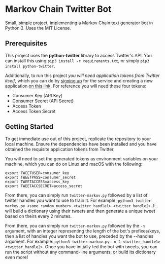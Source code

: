 # Markov Chain Twitter Bot

Small, simple project, implementing a Markov Chain text generator bot in Python 3. Uses the MIT License.

## Prerequisites

This project uses the **python-twitter** library to access Twitter's API. You can install this using `pip3 install -r requirements.txt`, or simply `pip3 install python-twitter`.

Additionally, to run this project *you will need application tokens from Twitter itself*, which you can do by [signing up](https://twitter.com/signup) for the service and creating a new application [on this link](https://apps.twitter.com/).  For reference you will need these four tokens:

- Consumer Key (API Key)
- Consumer Secret (API Secret)
- Access Token
- Access Token Secret

## Getting Started

To get immediate use out of this project, replicate the repository to your local machine. Ensure the dependencies have been installed and you have obtained the requisite application tokens from Twitter.

You will need to set the generated tokens as environment variables on your machine, which you can do on Linux and macOS with the following:

```
export TWEETUSER=consumer_key
export TWEETPASS=consumer_secret
export TWEETACCESS=access_key
export TWEETACCSECRET=access_secret
```

From there, you can simply run `twitter-markov.py` followed by a list of twitter handles you want to use to train it. For example: `python3 twitter-markov.py <some_random_number> <twitter_handle1> <twitter_handle2>`. It will build a dictionary using their tweets and then generate a unique tweet based on theirs every 2 minutes.

From there, you can simply run `twitter-markov.py` followed by the `-n` argument, with an integer representing the length of the bot's prefixes/keys, then a list of handles you want the bot to use, preceded by the --handles argument. For example: `python3 twitter-markov.py -n 2 <twitter_handle1> <twitter_handle2>`. Once you have initially fed the bot with tweets, you can run the script without any command-line arguments, or build its dictionary even more!
